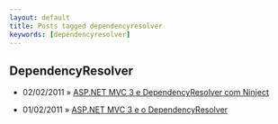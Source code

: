 ```yaml
---
layout: default
title: Posts tagged dependencyresolver
keywords: [dependencyresolver]
---
```

<h2 class="category">DependencyResolver</h2>
<ul class="posts">
<li>
<p>
<span class="date">02/02/2011</span> &raquo; 
<a href="/blog/asp-net-mvc-3-e-dependencyresolver-com-ninject">ASP.NET MVC 3 e DependencyResolver com Ninject</a>
</p>
</li> 
<li>
<p>
<span class="date">01/02/2011</span> &raquo; 
<a href="/blog/asp-net-mvc-3-e-o-dependencyresolver">ASP.NET MVC 3 e o DependencyResolver</a>
</p>
</li> 
</ul>
